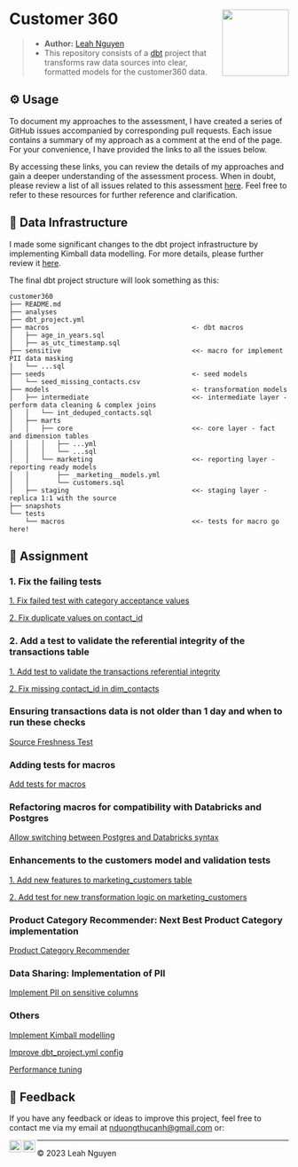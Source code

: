 # Customer 360 <img src="https://seeklogo.com/images/D/dbt-logo-500AB0BAA7-seeklogo.com.png" align="right" width="120" />

> * **Author:** [Leah Nguyen](https://www.linkedin.com/in/ndleah/)
> * This repository consists of a [dbt](https://www.getdbt.com/) project that transforms raw data sources into clear, formatted models for the customer360 data.

## ⚙️ Usage

To document my approaches to the assessment, I have created a series of GitHub issues accompanied by corresponding pull requests. Each issue contains a summary of my approach as a comment at the end of the page. For your convenience, I have provided the links to all the issues below.

By accessing these links, you can review the details of my approaches and gain a deeper understanding of the assessment process. When in doubt, please review a list of all issues related to this assessment [here](https://github.com/ndleah/dbt-hipages/issues?q=is%3Aissue+is%3Aclosed). Feel free to refer to these resources for further reference and clarification.

## 🚧 Data Infrastructure

I made some significant changes to the dbt project infrastructure by implementing Kimball data modelling. For more details, please further review it [here](https://github.com/ndleah/dbt-hipages/issues/10).

The final dbt project structure will look something as this:
```
customer360
├── README.md
├── analyses
├── dbt_project.yml
├── macros                                    <- dbt macros
│   ├── age_in_years.sql
│   ├── as_utc_timestamp.sql
├── sensitive                                 <<- macro for implement PII data masking
│   └── ...sql
├── seeds                                     <- seed models
│   └── seed_missing_contacts.csv
├── models                                    <- transformation models
│   ├── intermediate                          <<- intermediate layer - perform data cleaning & complex joins
│   │   └── int_deduped_contacts.sql
│   ├── marts
│   │   ├── core                              <<- core layer - fact and dimension tables
│   │   │   ├── ...yml
│   │   │   └── ...sql
│   │   └── marketing                         <<- reporting layer - reporting ready models
│   │       ├── _marketing__models.yml
│   │       └── customers.sql
│   ├── staging                               <<- staging layer - replica 1:1 with the source
├── snapshots
└── tests
    └── macros                                <<- tests for macro go here!
```

## 📌 Assignment

### 1. Fix the failing tests

[1. Fix failed test with category acceptance values](https://github.com/ndleah/dbt-hipages/issues/2)

[2. Fix duplicate values on contact_id](https://github.com/ndleah/dbt-hipages/issues/3)

### 2. Add a test to validate the referential integrity of the transactions table

[1. Add test to validate the transactions referential integrity](https://github.com/ndleah/dbt-hipages/issues/4)

[2. Fix missing contact_id in dim_contacts](https://github.com/ndleah/dbt-hipages/issues/25)

### Ensuring transactions data is not older than 1 day and when to run these checks

[Source Freshness Test](https://github.com/ndleah/dbt-hipages/issues/5)

### Adding tests for macros

[Add tests for macros](https://github.com/ndleah/dbt-hipages/issues/6)

### Refactoring macros for compatibility with Databricks and Postgres

[Allow switching between Postgres and Databricks syntax ](https://github.com/ndleah/dbt-hipages/issues/15)

### Enhancements to the customers model and validation tests

[1. Add new features to marketing_customers table](https://github.com/ndleah/dbt-hipages/issues/8)

[2. Add test for new transformation logic on marketing_customers](https://github.com/ndleah/dbt-hipages/issues/12)

### Product Category Recommender: Next Best Product Category implementation
[Product Category Recommender](https://github.com/ndleah/dbt-hipages/issues/9)

### Data Sharing: Implementation of PII 

[Implement PII on sensitive columns](https://github.com/ndleah/dbt-hipages/issues/7)

### Others
[Implement Kimball modelling](https://github.com/ndleah/dbt-hipages/issues/10)

[Improve dbt_project.yml config](https://github.com/ndleah/dbt-hipages/issues/21)

[Performance tuning](https://github.com/ndleah/dbt-hipages/pull/27)


## 📝 Feedback

If you have any feedback or ideas to improve this project, feel free to contact me via my email at nduongthucanh@gmail.com or:

<a href="https://www.linkedin.com/in/ndleah/">
  <img align="left" alt="Leah's LinkdedIn" width="22px" src="https://cdn.jsdelivr.net/npm/simple-icons@v3/icons/linkedin.svg" />

</a>
<a href="https://github.com/ndleah">
  <img align="left" alt="Leah's Github" width="22px" src="https://cdn.jsdelivr.net/npm/simple-icons@v3/icons/github.svg" />
</a>

___________________________________

<p>&copy; 2023 Leah Nguyen</p>

